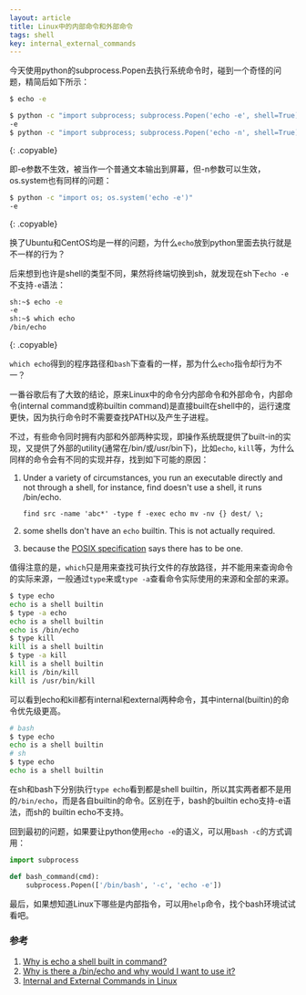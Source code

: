 ```yaml
---
layout: article
title: Linux中的内部命令和外部命令
tags: shell
key: internal_external_commands
---
```


今天使用python的subprocess.Popen去执行系统命令时，碰到一个奇怪的问题，精简后如下所示：

```bash
$ echo -e

$ python -c "import subprocess; subprocess.Popen('echo -e', shell=True)"
-e
$ python -c "import subprocess; subprocess.Popen('echo -n', shell=True)"
```
{: .copyable}

即-e参数不生效，被当作一个普通文本输出到屏幕，但-n参数可以生效，os.system也有同样的问题：

```bash
$ python -c "import os; os.system('echo -e')"
-e
```
{: .copyable}

换了Ubuntu和CentOS均是一样的问题，为什么`echo`放到python里面去执行就是不一样的行为？

后来想到也许是shell的类型不同，果然将终端切换到sh，就发现在sh下`echo -e`不支持`-e`语法：

```bash
sh:~$ echo -e
-e
sh:~$ which echo
/bin/echo
```
{: .copyable}

`which echo`得到的程序路径和`bash`下查看的一样，那为什么`echo`指令却行为不一？

一番谷歌后有了大致的结论，原来Linux中的命令分内部命令和外部命令，内部命令(internal command或称builtin command)是直接built在shell中的，运行速度更快，因为执行命令时不需要查找PATH以及产生子进程。

不过，有些命令同时拥有内部和外部两种实现，即操作系统既提供了built-in的实现，又提供了外部的utility(通常在/bin/或/usr/bin下)，比如`echo`, `kill`等，为什么同样的命令会有不同的实现并存，找到如下可能的原因：

1. Under a variety of circumstances, you run an executable directly and not through a shell, for instance, find doesn't use a shell, it runs /bin/echo.

   ```
   find src -name 'abc*' -type f -exec echo mv -nv {} dest/ \;
   ```

2. some shells don't have an `echo` builtin. This is not actually required.

3. because the [POSIX specification](http://pubs.opengroup.org/onlinepubs/9699919799/utilities/contents.html) says there has to be one.

值得注意的是，`which`只是用来查找可执行文件的存放路径，并不能用来查询命令的实际来源，一般通过`type`来或`type -a`查看命令实际使用的来源和全部的来源。

```bash
$ type echo
echo is a shell builtin
$ type -a echo
echo is a shell builtin
echo is /bin/echo
$ type kill
kill is a shell builtin
$ type -a kill
kill is a shell builtin
kill is /bin/kill
kill is /usr/bin/kill
```

可以看到echo和kill都有internal和external两种命令，其中internal(builtin)的命令优先级更高。

```sh
# bash
$ type echo
echo is a shell builtin
# sh
$ type echo
echo is a shell builtin
```

在sh和bash下分别执行`type echo`看到都是shell builtin，所以其实两者都不是用的`/bin/echo`，而是各自builtin的命令。区别在于，bash的builtin echo支持-e语法，而sh的 builtin echo不支持。

回到最初的问题，如果要让python使用`echo -e`的语义，可以用`bash -c`的方式调用：

```python
import subprocess

def bash_command(cmd):
    subprocess.Popen(['/bin/bash', '-c', 'echo -e'])
```

最后，如果想知道Linux下哪些是内部指令，可以用`help`命令，找个bash环境试试看吧。

### 参考

1. [Why is echo a shell built in command?](https://unix.stackexchange.com/questions/1355/why-is-echo-a-shell-built-in-command)
2. [Why is there a /bin/echo and why would I want to use it?](https://askubuntu.com/questions/960822/why-is-there-a-bin-echo-and-why-would-i-want-to-use-it)
3. [Internal and External Commands in Linux](https://www.geeksforgeeks.org/internal-and-external-commands-in-linux/)
